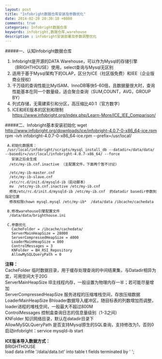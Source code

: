```yaml
---
layout: post
title: "Infobright数据仓库安装及参数优化"
date: 2014-02-28 20:30:10 +0800
comments: true
categories: Infobright数据仓库
keywords: infobright,数据仓库,warehouse
description : infobright安装部署及参数调整优化
---
```


#####一、认知Infobright数据仓库
1. Infobright是开源的DATA Warehouse，可以作为Mysql的存储引擎（BRIGHTHOUSE）使用，select查询与Mysql无区别
2. 适用于基于Mysql架构下的OLAP，区分为ICE（社区版免费）和IEE（企业版商业授权）
3. 千万级的查询性能比MyISAM、InnoDB等快5-60倍，且数据量很大时，查询性能基本在同一个数量级，适合聚合查询（SUM,COUNT，AVG，GROUP BY）
4. 列式存储，无需建索引和分区，高压缩比40:1（官方数字）
5. ICE和IEE版本的区别和限制<br>
   https://www.infobright.org/index.php/Learn-More/ICE_IEE_Comparison/

#####二、Infobright基本安装初始化
     wget http://www.infobright.org/downloads/ice/infobright-4.0.7-0-x86_64-ice.rpm
     rpm -ivh infobright-4.0.7-0-x86_64-ice.rpm --prefix=/usr/local/
      
     A.初始化数据库：
     /usr/local/infobright/scripts/mysql_install_db --datadir=/data/data/ --basedir=/usr/local/infobright-4.0.7-x86_64/ --force
       安装之后会生成
      /etc/my-ib.cnf.inactive （主配置文件，下面两个暂不讨论）
<!--more-->
      /etc/my-ib-master.cnf
      /etc/my-ib-slave.cnf
      /etc/rc.d/init.d/mysqld-ib（启动脚本）
      mv  /etc/my-ib.cnf.inactive /etc/my-ib.cnf
      修改/etc/rc.d/init.d/mysqld-ib /etc/my-ib.cnf  的datadir basedir参数到指定位置
      修改权限chown mysql.mysql /etc/my-ib*  /data/data /ibcache/cachedata

     B.修改warehouse引擎配置文件
      /data/data/brighthouse.ini

     C.参数优化
	   CacheFolder = /ibcache/cachedata/
	   ServerMainHeapSize = 28000
	   ServerCompressedHeapSize = 4000
       LoaderMainHeapSize = 800
       ControlMessages = 3
       KNFolder = BH_RSI_Repository
       AllowMySQLQueryPath = 0

**注释：**<br>
CacheFolder 临时数据目录，用于缓存处理查询的中间结果集，与Datadir相异为宜，可用空间大于20G<br>
ServerMainHeapSize IB主线程内存，一般设置为物理内存一半；若可能尽量增加<br>
ServerCompressedHeapSize  服务进程的压缩堆栈空间，存放压缩数据<br>
LoaderMainHeapSize Bhloader数据导入缓冲区，随目标表的列数增加而调整，loader进程的堆栈空间，一般最大不超过800M<br>
ControlMessages  控制盒查询日志的信息量级别（1-3之间）<br>
KNFolder  知识网络目录，默认在datadir目录下<br>
AllowMySQLQueryPath  是否支持Mysql原生的SQL查询，支持修改为1，否则0<br>
启动infobright：service mysqld-ib start

**ICE版本导入数据方式：<br>**
BRIGHTHOUSE<br>
load data infile '/data/data.txt' into table t fields terminated by ' ';

